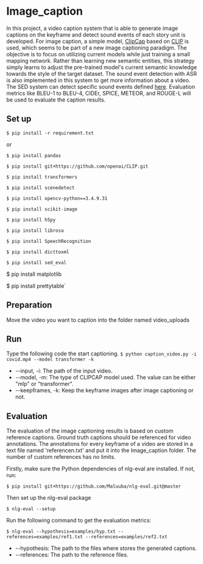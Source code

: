 # Image_caption

In this project, a video caption system that is able to generate image captions on the keyframe and detect sound events of each story unit is developed. For image caption, a simple model, [ClipCap](https://github.com/rmokady/CLIP_prefix_caption) based on [CLIP](https://github.com/openai/CLIP) is used, which seems to be part of a new image captioning paradigm. The objective is to focus on utilizing current models while just training a small mapping network. Rather than learning new semantic entities, this strategy simply learns to adjust the pre-trained model's current semantic knowledge towards the style of the target dataset. 
The sound event detection with ASR is also implemented in this system to get more information about a video. The SED system can detect specific sound events defined [here](https://github.com/yazdayy/sound-event-detection). Evaluation metrics like BLEU-1 to BLEU-4, CIDEr, SPICE, METEOR, and ROUGE-L will be used to evaluate the caption results.

## Set up

`$ pip install -r requirement.txt`

or 

`$ pip install pandas`

`$ pip install git+https://github.com/openai/CLIP.git`

`$ pip install transformers`

`$ pip install scenedetect`

`$ pip install opencv-python==3.4.9.31`

`$ pip install scikit-image`

`$ pip install h5py`

`$ pip install librosa`

`$ pip install SpeechRecognition`

`$ pip install dicttoxml`

`$ pip install sed_eval`

$ pip install matplotlib

$ pip install prettytable`

## Preparation
Move the video you want to caption into the folder named video_uploads

## Run
Type the following code the start captioning.
`$ python caption_video.py -i covid.mp4 --model transformer -k`

- --input, -i: The path of the input video.
- --model, -m: The type of CLIPCAP model used. The value can be either "mlp" or "transformer".
- --keepframes, -k: Keep the keyframe images after image captioning or not.

## Evaluation
The evaluation of the image captioning results is based on custom reference captions. Ground truth captions should be referenced for video annotations. The annotations for every keyframe of a video are stored in a text file named 'referencen.txt' and put it into the Image_caption folder. The number of custom references has no limits. 

Firstly, make sure the Python dependencies of nlg-eval are installed. If not, run:

`$ pip install git+https://github.com/Maluuba/nlg-eval.git@master`

Then set up the nlg-eval package

 `$ nlg-eval --setup`  

Run the following command to get the evaluation metrics:

`$ nlg-eval --hypothesis=examples/hyp.txt --references=examples/ref1.txt --references=examples/ref2.txt`
- --hypothesis: The path to the files where stores the generated captions.
- --references: The path to the reference files. 

